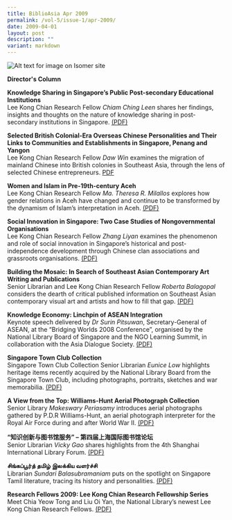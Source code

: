 ```yaml
---
title: BiblioAsia Apr 2009
permalink: /vol-5/issue-1/apr-2009/
date: 2009-04-01
layout: post
description: ""
variant: markdown
---
```

![Alt text for image on Isomer site](/images/covers/ba5-1.jpg)

<a style="text-decoration: none; font-weight: bold;" href="/vol-5/issue1/apr-2009/director-column/">Director's Column</a>

<a style="text-decoration: none; font-weight: bold;" href="/vol-5/issue1/apr-2009/knowledge-sharing-post-secondary-institution/">Knowledge Sharing in Singapore’s Public Post-secondary Educational Institutions</a><br>
Lee Kong Chian Research Fellow *Chiam Ching Leen* shares her findings, insights and thoughts on the nature of knowledge sharing in post-secondary institutions in Singapore. [(PDF)](/files/pdf/vol-5/issue-1/v5-issue1_KnowledgeSharing.pdf)

<a style="text-decoration: none; font-weight: bold;" href="/vol-5/issue1/apr-2009/british-colonial-overseas-chinese-community/">Selected British Colonial-Era Overseas Chinese Personalities and Their Links to Communities and Establishments in Singapore, Penang and Yangon
</a><br>Lee Kong Chian Research Fellow *Daw Win* examines the migration of mainland Chinese into British colonies in Southeast Asia, through the lens of selected Chinese entrepreneurs. [PDF](/files/pdf/vol-5/issue-1/v5_issue1_SelectedBritishColonial.pdf)

<a style="text-decoration: none; font-weight: bold;" href="/vol-5/issue1/apr-2009/aceh-women-islam-nineteenth-century/">Women and Islam in Pre-19th-century Aceh</a><br>Lee Kong Chian Research Fellow *Ma. Theresa R. Milallos* explores how gender relations in Aceh have changed and continue to be transformed by the dynamism of Islam’s interpretation in Aceh. [(PDF)](/files/pdf/vol-5/issue-1/v5-issue1_WomenIslam.pdf)

<a style="text-decoration: none; font-weight: bold;" href="/vol-5/issue1/apr-2009/singapore-social-innovation-case-studies/">Social Innovation in Singapore: Two Case Studies of Nongovernmental Organisations</a><br>Lee Kong Chian Research Fellow *Zhang Liyan* examines the phenomenon and role of social innovation in Singapore’s historical and post-independence development through Chinese clan associations and grassroots organisations. [(PDF)](/files/pdf/vol-5/issue-1/v5-issue1_SocialInnovation.pdf)

<a style="text-decoration: none; font-weight: bold;" href="/vol-5/issue1/apr-2009/mosaic-building-contemporary-art-writing/">Building the Mosaic: In Search of Southeast Asian Contemporary Art Writing and Publications</a><br>Senior Librarian and Lee Kong Chian Research Fellow *Roberta Balagopal* considers the dearth of critical published information on Southeast Asian contemporary visual art and artists and how to fill that gap. [(PDF)](/files/pdf/vol-5/issue-1/v5-issue1_BuildingMosaic.pdf)

<a style="text-decoration: none; font-weight: bold;" href="/vol-5/issue1/apr-2009/knowledge-economy-linchpin-asean-integration/">Knowledge Economy: Linchpin of ASEAN Integration</a><br>Keynote speech delivered by *Dr Surin Pitsuwan*, Secretary-General of ASEAN, at the “Bridging Worlds 2008 Conference”, organised by the National Library Board of Singapore and the NGO Learning Summit, in collaboration with the Asia Dialogue Society. [(PDF)](/files/pdf/vol-5/issue-1/v5-issue1_AseanIntegration.pdf)

<a style="text-decoration: none; font-weight: bold;" href="/vol-5/issue1/apr-2009/singapore-town-club-collection/">Singapore Town Club Collection</a><br>Singapore Town Club Collection Senior Librarian *Eunice Low* highlights heritage items recently acquired by the National Library Board from the Singapore Town Club, including photographs, portraits, sketches and war memorabilia.
[(PDF)](/files/pdf/vol-5/issue-1/v5-issue1_TownClub.pdf)

<a style="text-decoration: none; font-weight: bold;" href="/vol-5/issue1/apr-2009/williams-hunt-aerial-view-photograph/">A View from the Top: Williams-Hunt Aerial Photograph Collection</a><br>Senior Library *Makeswary Periasamy* introduces aerial photographs gathered by P.D.R Williams-Hunt, an aerial photograph interpreter for the Royal Air Force during and after World War II. [(PDF)](/files/pdf/vol-5/issue-1/v5-issue1_WilliamsHunt.pdf)

**“知识创新与图书馆服务” – 第四届上海国际图书馆论坛** <br>
Senior Librarian *Vicky Gao* shares highlights from the 4th Shanghai International Library Forum. [(PDF)](/files/pdf/vol-5/issue-1/v5-issue1_IntelligenceInnovation.pdf)

**சிங்கப்பூர்த் தமிழ் இலக்கிய வளர்ச்சி** <br>
Librarian *Sundari Balasubramaniam* puts on the spotlight on Singapore Tamil literature, tracing its history and personalities. [(PDF)](/files/pdf/vol-5/issue-1/v5-issue1_TamilLiterature.pdf)

**Research Fellows 2009: Lee Kong Chian Research Fellowship Series** <br>
Meet Chia Yeow Tong and Liu Oi Yan, the National Library’s newest Lee Kong Chian Research Fellows. [(PDF)](/files/pdf/vol-5/issue-1/v5-issue1_ResearchFellows.pdf)